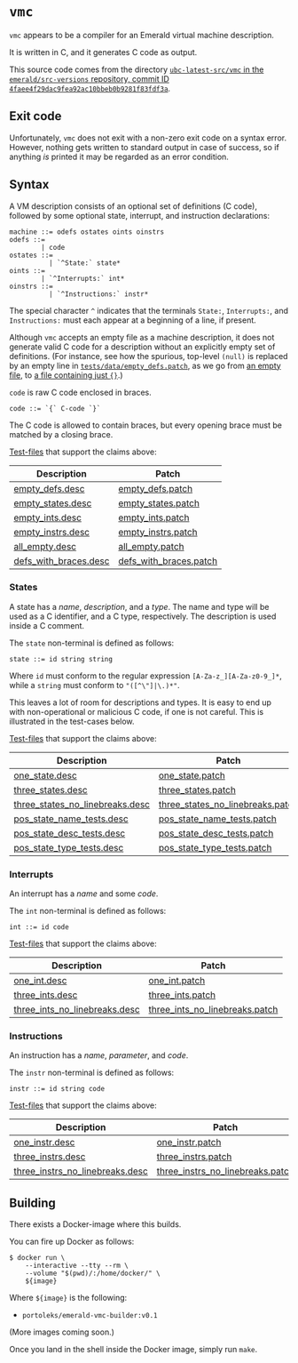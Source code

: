 # `vmc`

`vmc` appears to be a compiler for an Emerald virtual machine
description.

It is written in C, and it generates C code as output.

This source code comes from the directory [`ubc-latest-src/vmc` in the
`emerald/src-versions` repository, commit ID
`4faee4f29dac9fea92ac10bbeb0b9281f83fdf3a`](https://github.com/emerald/src-versions/tree/4faee4f29dac9fea92ac10bbeb0b9281f83fdf3a/ubc-latest-src).

## Exit code

Unfortunately, `vmc` does not exit with a non-zero exit code on a
syntax error. However, nothing gets written to standard output in case
of success, so if anything _is_ printed it may be regarded as an error
condition.

## Syntax

A VM description consists of an optional set of definitions (C code),
followed by some optional state, interrupt, and instruction
declarations:

```
machine ::= odefs ostates oints oinstrs
odefs ::=
        | code
ostates ::=
          | `^State:` state*
oints ::=
        | `^Interrupts:` int*
oinstrs ::=
          | `^Instructions:` instr*
```

The special character `^` indicates that the terminals `State:`,
`Interrupts:`, and `Instructions:` must each appear at a beginning of
a line, if present.

Although `vmc` accepts an empty file as a machine description, it does
not generate valid C code for a description without an explicitly
empty set of definitions. (For instance, see how the spurious,
top-level `(null)` is replaced by an empty line in
[`tests/data/empty_defs.patch`](tests/data/empty_defs.patch), as we go
from [an empty file](tests/data/empty.desc), to [a file containing
just `{}`](tests/data/empty_defs.desc).)

`code` is raw C code enclosed in braces.

```
code ::= `{` C-code `}`
```

The C code is allowed to contain braces, but every opening brace must
be matched by a closing brace.

[Test-files](tests) that support the claims above:

| Description | Patch |
|-------------|-------|
| [empty_defs.desc](tests/data/empty_defs.desc) | [empty_defs.patch](tests/data/empty_defs.patch) |
| [empty_states.desc](tests/data/empty_states.desc) | [empty_states.patch](tests/data/empty_states.patch) |
| [empty_ints.desc](tests/data/empty_ints.desc) | [empty_ints.patch](tests/data/empty_ints.patch) |
| [empty_instrs.desc](tests/data/empty_instrs.desc) | [empty_instrs.patch](tests/data/empty_instrs.patch) |
| [all_empty.desc](tests/data/all_empty.desc) | [all_empty.patch](tests/data/all_empty.patch) |
| [defs_with_braces.desc](tests/data/defs_with_braces.desc) | [defs_with_braces.patch](tests/data/defs_with_braces.patch) |

### States

A state has a _name_, _description_, and a _type_. The name and type
will be used as a C identifier, and a C type, respectively. The
description is used inside a C comment.

The `state` non-terminal is defined as follows:

```
state ::= id string string
```

Where `id` must conform to the regular expression
`[A-Za-z_][A-Za-z0-9_]*`, while a `string` must conform to
`"([^\"]|\.)*"`.

This leaves a lot of room for descriptions and types. It is easy to
end up with non-operational or malicious C code, if one is not
careful. This is illustrated in the test-cases below.

[Test-files](tests) that support the claims above:

| Description | Patch |
|-------------|-------|
| [one_state.desc](tests/data/one_state.desc) | [one_state.patch](tests/data/one_state.patch) |
| [three_states.desc](tests/data/three_states.desc) | [three_states.patch](tests/data/three_states.patch) |
| [three_states_no_linebreaks.desc](tests/data/three_states_no_linebreaks.desc) | [three_states_no_linebreaks.patch](tests/data/three_states_no_linebreaks.patch) |
| [pos_state_name_tests.desc](tests/data/pos_state_name_tests.desc) | [pos_state_name_tests.patch](tests/data/pos_state_name_tests.patch) |
| [pos_state_desc_tests.desc](tests/data/pos_state_desc_tests.desc) | [pos_state_desc_tests.patch](tests/data/pos_state_desc_tests.patch) |
| [pos_state_type_tests.desc](tests/data/pos_state_type_tests.desc) | [pos_state_type_tests.patch](tests/data/pos_state_type_tests.patch) |

### Interrupts

An interrupt has a _name_ and some _code_.

The `int` non-terminal is defined as follows:

```
int ::= id code
```

[Test-files](tests) that support the claims above:

| Description | Patch |
|-------------|-------|
| [one_int.desc](tests/data/one_int.desc) | [one_int.patch](tests/data/one_int.patch) |
| [three_ints.desc](tests/data/three_ints.desc) | [three_ints.patch](tests/data/three_ints.patch) |
| [three_ints_no_linebreaks.desc](tests/data/three_ints_no_linebreaks.desc) | [three_ints_no_linebreaks.patch](tests/data/three_ints_no_linebreaks.patch) |

### Instructions

An instruction has a _name_, _parameter_, and _code_.

The `instr` non-terminal is defined as follows:

```
instr ::= id string code
```

[Test-files](tests) that support the claims above:

| Description | Patch |
|-------------|-------|
| [one_instr.desc](tests/data/one_instr.desc) | [one_instr.patch](tests/data/one_instr.patch) |
| [three_instrs.desc](tests/data/three_instrs.desc) | [three_instrs.patch](tests/data/three_instrs.patch) |
| [three_instrs_no_linebreaks.desc](tests/data/three_instrs_no_linebreaks.desc) | [three_instrs_no_linebreaks.patch](tests/data/three_instrs_no_linebreaks.patch) |

## Building

There exists a Docker-image where this builds.

You can fire up Docker as follows:

```
$ docker run \
    --interactive --tty --rm \
    --volume "$(pwd)/:/home/docker/" \
    ${image}
```

Where `${image}` is the following:

* `portoleks/emerald-vmc-builder:v0.1`

(More images coming soon.)

Once you land in the shell inside the Docker image, simply run `make`.
